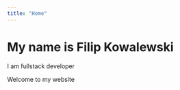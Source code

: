```yaml
---
title: "Home"
---
```

# My name is Filip Kowalewski

I am fullstack developer

Welcome to my website